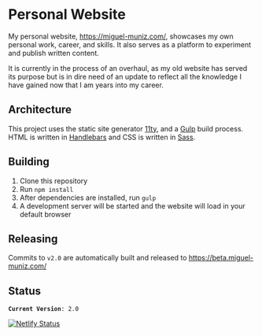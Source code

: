 # Personal Website

My personal website, https://miguel-muniz.com/, showcases my own personal work, career, and skills. It also serves as a platform to experiment and publish written content.

It is currently in the process of an overhaul, as my old website has served its purpose but is in dire need of an update to reflect all the knowledge I have gained now that I am years into my career.

## Architecture
This project uses the static site generator [11ty](https://www.11ty.dev/), and a [Gulp](https://gulpjs.com/) build process. HTML is written in [Handlebars](https://handlebarsjs.com/) and CSS is written in [Sass](https://sass-lang.com/).

## Building
1. Clone this repository
2. Run `npm install`
3. After dependencies are installed, run `gulp`
4. A development server will be started and the website will load in your default browser

## Releasing
Commits to `v2.0` are automatically built and released to https://beta.miguel-muniz.com/

## Status
<code><b>Current Version</b>: 2.0</code>

[![Netlify Status](https://api.netlify.com/api/v1/badges/57534bda-cd67-4cf1-a85f-b2428f4284f2/deploy-status)](https://app.netlify.com/sites/miguel-muniz/deploys)

